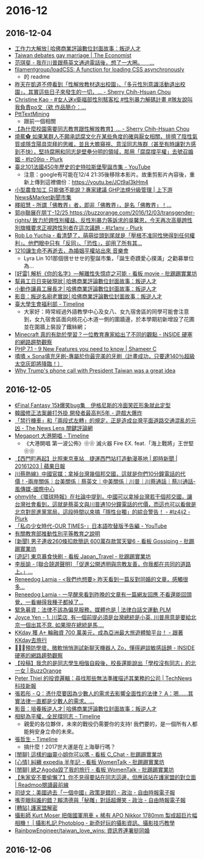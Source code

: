 # 2016-12

## 2016-12-04
- [工作力大解放│哈佛商業評論數位封面故事：叛逆人才](http://www.hbrtaiwan.com/cover-story/201611rebel/article_content_AR0003786.html)
- [Taiwan debates gay marriage | The Economist](http://www.economist.com/news/asia/21711096-it-would-be-first-country-asia-legalise-it-taiwan-debates-gay-marriage)
- [范琪斐 - 我在川普跟蔡英文通過電話後，想了一大圈。 　...](https://www.facebook.com/chifei.fan/posts/1142153685853172)
- [filamentgroup/loadCSS: A function for loading CSS asynchronously](https://github.com/filamentgroup/loadCSS)
  - 的 readme
- [昨天在凱道不停看到「性解放教材退出校園」、「多元性別意識活動退出校園」，其實這些日子來發生的一切，... - Sherry Chih-Hsuan Chou](https://www.facebook.com/sherry.chou.twfm/posts/1172482662829225)
- [Christine Kao - #女人迷x衛福部性別駭客松 #性別暴力解碼計畫 #隊友說叫我負責po文（欸 作品簡介：...](https://www.facebook.com/christinesfkao/posts/10208028363927917)
- [PttTextMining](http://christinesfkao.tw/codeforgender/)
  - 跟前一個相關
- [【為什麼校園需要同志教育跟性解放教育】... - Sherry Chih-Hsuan Chou](https://www.facebook.com/sherry.chou.twfm/posts/1168157556595069)
- [燒蕉✿ 如果某群人不願承認腐文化在某些角度的確與厭女相關，排擠了陰性氣質或隱含陽具崇拜的思維，並且大膽窺視、意淫同志族群（甚至有時讓對方感到不快），堅持腐圈和同志是壁壘分明的領域，那用「腐腐撐平權」去號召婚姻 - #lz09ip - Plurk](https://www.plurk.com/p/lz09ip)
- [臺北101法國450年歷史的史特拉斯堡聖誕市集 - YouTube](https://www.youtube.com/watch?v=MHxpn6uWTVI)
  - 注意：google有可能在12/4 21:35後移除本影片。故重剪影片內容後，重新上傳到這裡備份：https://youtu.be/JCt9aI3kHm4
- [小型農食加工 只能做不能說？專家建議 GHP法規分級管理 | 上下游News&Market新聞市集](https://www.newsmarket.com.tw/blog/90107/)
- [釋昭慧 - 所謂「佛教界」者，即非「佛教界」，是名「佛教界」！...](https://www.facebook.com/chaohwei/posts/10154320435863409)
- [郭@聯展在朋丁-12/25 https://buzzorange.com/2016/12/03/transgender-rights/ 致力於跨性別權益、反性別暴力等訴求的吳馨恩，今天再次高舉跨性別旗幟要求正視跨性別者在這次議題 - #lz1anv - Plurk](https://www.plurk.com/p/lz1anv)
- [Rob Lo Yuchia - 看清楚了，萌萌從頭到尾就是「壓根不准同性戀得到任何權利」。他們眼中只有「反同」、「恐性」，卻用了所有其...](https://www.facebook.com/photo.php?fbid=10211298816608923&set=a.2133039208289.126836.1315304952&type=3&theater)
- [1210讓生命不再逝去，為婚姻平權站出來 音樂會](https://www.facebook.com/events/608609792656897/permalink/612217265629483/)
  - Lyra Lin 101那個很ㄝㄝㄝ的聖誕市集，「誕生奇蹟愛心撲滿」之勸募單位為...
- [[好雷] 解析《你的名字》—解離性失憶症之可能 - 看板 movie - 批踢踢實業坊](https://www.ptt.cc/bbs/movie/M.1480780168.A.036.html)
- [幫員工日日突破現狀│哈佛商業評論數位封面故事：叛逆人才](http://www.hbrtaiwan.com/cover-story/201611rebel/article_content_AR0003787.html)
- [小動作讓員工展長才│哈佛商業評論數位封面故事：叛逆人才](http://www.hbrtaiwan.com/cover-story/201611rebel/article_content_AR0003788.html)
- [影音：叛逆名廚老實說│哈佛商業評論數位封面故事：叛逆人才](http://www.hbrtaiwan.com/cover-story/201611rebel/article_content_AR0003785.html)
- [臺大學生會福利部 - Timeline](https://www.facebook.com/NTUWelfare/photos/a.444022495657090.100721.139886479404028/1264636086929056/?type=3&theater)
  - 大家好：時常經過外語教學中心及女八、女九宿舍區的同學可能會注意到，女九宿舍區面向桃花心木道一側的圍牆邊，於本學期初新增設了花圃並在圍牆上裝設了鐵絲網；
- [Minecraft 真的有助於學習？一位教育專家給出了不同的觀點 - INSIDE 硬塞的網路趨勢觀察](https://www.inside.com.tw/2016/12/04/minecraft-good-for-learning-or-not)
- [PHP 7.1 - 9 New Features you need to know | Shameer C](https://blog.shameerc.com/2016/11/php-71-8-new-features-you-need-to-know)
- [嘖嘖 × Sona填充牙刷-專屬於你最完美的牙刷（計畫成功，只要達140％超級太空灰即將降臨！）](https://www.zeczec.com/projects/sona)
- [Why Trump's phone call with President Taiwan was a great idea](http://redstatewatcher.com/article.asp?id=52207)

## 2016-12-05

- [《Final Fantasy 15》爆笑bug集　伊格尼斯的冷面笑匠形象就此定型](https://news.gamme.com.tw/1460445)
- [韓國修正法案嚴打外掛 開發者最高判5年 - 遊戲大爆炸](http://game.zerotimes.net/19150/)
- [「禁行機車」和「兩段式左轉」的規定，正是造成台灣平面道路交通混亂的元凶 - The News Lens 關鍵評論網](https://www.thenewslens.com/article/55404)
- [Megaport 大港開唱 - Timeline](https://www.facebook.com/megaportfest/photos/a.1512674482335833.1073741828.1490868291183119/1839049223031689/?type=3&theater)
  - 《大港開唱 第一波公佈》❀❀ 滅火器 Fire EX. feat.「海上戰將」王世堅 ❀❀
- [【西門町再起】比照東京車站　捷運西門站打造動漫基地 | 即時新聞 | 20161203 | 蘋果日報](http://www.appledaily.com.tw/realtimenews/article/new/20161203/1001013/%E3%80%90%E8%A5%BF%E9%96%80%E7%94%BA%E5%86%8D%E8%B5%B7%E3%80%91%E6%AF%94%E7%85%A7%E6%9D%B1%E4%BA%AC%E8%BB%8A%E7%AB%99%E3%80%80%E6%8D%B7%E9%81%8B%E8%A5%BF%E9%96%80%E7%AB%99%E6%89%93%E9%80%A0%E5%8B%95%E6%BC%AB%E5%9F%BA%E5%9C%B0/)
- [川蔡熱線》中國官媒：拿掉台灣幾個邦交國，這就是你們10分鐘電話的代價！-兩岸關係｜台美關係｜蔡英文｜中美關係｜川普｜川蔡通話｜蔡川通話-風傳媒-國際中心](http://www.storm.mg/article/197753)
- [ohmylife 《環球時報》在社論中提到，中國可以拿掉台灣若干個邦交國，讓台灣社會看到，這就是蔡英文與川普通10分鐘電話的代價，而這也可以看做是北京對民進黨當局，這段時間以來搞「隱性台獨」的綜合警告！ - #lz4ij2 - Plurk](https://www.plurk.com/p/lz4ij2)
- [「私の少女時代-OUR TIMES-」日本語吹替版予告編 - YouTube](https://www.youtube.com/watch?v=hzKqcGCSB_M&feature=youtu.be)
- [有關教育部推動性別平等教育之說明](http://www.edu.tw/News_Content.aspx?n=9E7AC85F1954DDA8&sms=169B8E91BB75571F&s=3573655BF678E003)
- [[新聞] 男子連收260條扣款簡訊 600萬存款當天變6 - 看板 Gossiping - 批踢踢實業坊](https://www.ptt.cc/bbs/gossiping/M.1480841081.A.DB7.html)
- [[遊記] 東京暴食快刷 - 看板 Japan_Travel - 批踢踢實業坊](https://www.ptt.cc/bbs/Japan_Travel/M.1480926030.A.0F6.html)
- [李辰諭 - [聯合競選聲明] 「促進公開透明與宗教友善，你我都在共同的道路上。」...](https://www.facebook.com/chenyu.li1/posts/1256568741031673)
- [Reneedog Lamia - <我們也想要> 昨天看到一篇反對同婚的文章，感觸很多...](https://www.facebook.com/photo.php?fbid=10211389718288253&set=a.2551982408452.143468.1520665243&type=1&theater)
- [Reneedog Lamia - 一早醒來看到昨晚的文章有一篇網友回應 不看還能回頭覺，一看嚇得我種子都掉了...](https://www.facebook.com/reneedog.lamia/posts/10211394684212398)
- [緊急募資：法律不該為偏見服務，媒體也是 | 法律白話文運動 PLM](https://plainlaw.me/%E6%B3%95%E5%BE%8B%E4%B8%8D%E8%83%BD%E7%82%BA%E5%81%8F%E8%A6%8B%E6%9C%8D%E5%8B%99%EF%BC%8C%E5%AA%92%E9%AB%94%E4%B9%9F%E6%98%AF/)
- [Joyce Yen - 1. 川菜店, 有一個前提必須是台灣總統是小英. 川普用意是要給北京一個出其不意. 如果現在總統是馬,...](https://www.facebook.com/joyce.yen.52/posts/1351504641560350)
- [KKday 獲 A+ 輪融資 700 萬美元，成為亞洲最大旅遊體驗平台！ - 跟著KKday去旅行](http://blog.kkday.com/2016/12/kkday-biggiest-platform.html)
- [預防學壞，微軟悄悄測試新聊天機器人 Zo，懂得避談敏感話題 - INSIDE 硬塞的網路趨勢觀察](https://www.inside.com.tw/2016/12/05/microsoft-chatbot-zo)
- [【投稿】我念的是同志學生相偕自殺後，校長還能說出「學校沒有同志」的北一女 | BuzzOrange](https://buzzorange.com/2016/12/02/first-girl-high-school-lgbq-issue/)
- [Peter Thiel 的投資邏輯：尋找那些無法準確描述其業務的公司 | TechNews 科技新報](http://finance.technews.tw/2016/12/04/peter-thiel-investment-logic/)
- [張若彤 - Q：憑什麼要因為少數人的需求去影響全面性的法律？ A：嗯......其實法律一直都是少數人的需求。...](https://www.facebook.com/juotung/posts/1548877808461337)
- [影音：培養叛逆人才│哈佛商業評論數位封面故事：叛逆人才](http://www.hbrtaiwan.com/cover-story/201611rebel/article_content_AR0003789.html)
- [相挺為平權，全民撐同志 - Timeline](https://www.facebook.com/permalink.php?story_fbid=207079873081473&id=200363073753153)
  - 親愛的各位夥伴，未來的戰役仍需要你的支持! 我們要的，是一個所有人都能夠安身立命的未來。
- [張哲生 - Timeline](https://www.facebook.com/zhangzhesheng/photos/a.10151026630414531.434383.124164094530/10154336733309531/?type=3&theater)
  - 搞什麼！2017世大運是在上海舉行嗎？
- [[閒聊] 這樣的幽靈小姐你可以嗎 - 看板 C_Chat - 批踢踢實業坊](https://www.ptt.cc/bbs/C_Chat/M.1480831155.A.D75.html)
- [[心情] 糾纏 expedia 半年記 - 看板 WomenTalk - 批踢踢實業坊](https://www.ptt.cc/bbs/WomenTalk/M.1480934562.A.D74.html)
- [[閒聊] 總之Agoda毀了我的旅行 - 看板 WomenTalk - 批踢踢實業坊](https://www.ptt.cc/bbs/WomenTalk/M.1480849308.A.490.html)
- [【朱家安不要偷懶了】你不見得要站在同志這邊，但應該站在護家盟的對立面 | Readmoo閱讀最前線](https://news.readmoo.com/2016/12/05/kris-161205-opposite/)
- [司徒文：美國過去「一個中國」政策是錯的 - 政治 - 自由時報電子報](http://news.ltn.com.tw/news/politics/breakingnews/1907492)
- [嘴歪眼斜誰的錯？賴清德與「秘雕」對話超爆笑 - 政治 - 自由時報電子報](http://news.ltn.com.tw/news/politics/breakingnews/1907530)
- [[轉貼] 護家盟解密](https://www.evernote.com/shard/s646/sh/60908bf2-def9-4a2c-bcd9-00ece56b971e/f8f647c788ffddb7ade6f4565cd43003)
- [攝影師 Kurt Moser 把俄國軍用車 + 稀有 APO Nikkor 1780mm 製成超巨片幅相機！ | 攝影札記 Photoblog - 新奇好玩的攝影資訊、攝影技巧教學](http://photoblog.hk/wordpress/177182/%e6%94%9d%e5%bd%b1%e5%b8%ab-kurt-moser-%e6%8a%8a%e4%bf%84%e5%9c%8b%e8%bb%8d%e7%94%a8%e8%bb%8a-%e7%a8%80%e6%9c%89-apo-nikkor-1780mm-%e8%a3%bd%e6%88%90%e8%b6%85%e5%b7%a8%e7%89%87%e5%b9%85%e7%9b%b8)
- [RainbowEngineer/taiwan_love_wins: 資訊界連署挺同婚](https://github.com/RainbowEngineer/taiwan_love_wins)

## 2016-12-06
